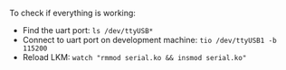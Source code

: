To check if everything is working:

* Find the uart port: `ls /dev/ttyUSB*`
* Connect to uart port on development machine: `tio /dev/ttyUSB1 -b 115200`
* Reload LKM: `watch "rmmod serial.ko && insmod serial.ko"`
